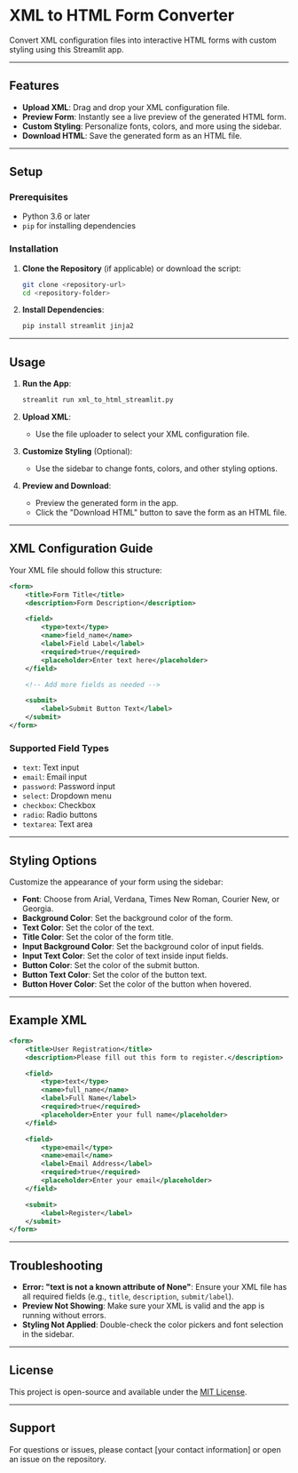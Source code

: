 # XML to HTML Form Converter

Convert XML configuration files into interactive HTML forms with custom styling using this Streamlit app.

---

## Features

- **Upload XML**: Drag and drop your XML configuration file.
- **Preview Form**: Instantly see a live preview of the generated HTML form.
- **Custom Styling**: Personalize fonts, colors, and more using the sidebar.
- **Download HTML**: Save the generated form as an HTML file.

---

## Setup

### Prerequisites

- Python 3.6 or later
- `pip` for installing dependencies

### Installation

1. **Clone the Repository** (if applicable) or download the script:
   ```bash
   git clone <repository-url>
   cd <repository-folder>
   ```

2. **Install Dependencies**:
   ```bash
   pip install streamlit jinja2
   ```

---

## Usage

1. **Run the App**:
   ```bash
   streamlit run xml_to_html_streamlit.py
   ```

2. **Upload XML**:
   - Use the file uploader to select your XML configuration file.

3. **Customize Styling** (Optional):
   - Use the sidebar to change fonts, colors, and other styling options.

4. **Preview and Download**:
   - Preview the generated form in the app.
   - Click the "Download HTML" button to save the form as an HTML file.

---

## XML Configuration Guide

Your XML file should follow this structure:

```xml
<form>
    <title>Form Title</title>
    <description>Form Description</description>

    <field>
        <type>text</type>
        <name>field_name</name>
        <label>Field Label</label>
        <required>true</required>
        <placeholder>Enter text here</placeholder>
    </field>

    <!-- Add more fields as needed -->

    <submit>
        <label>Submit Button Text</label>
    </submit>
</form>
```

### Supported Field Types

- `text`: Text input
- `email`: Email input
- `password`: Password input
- `select`: Dropdown menu
- `checkbox`: Checkbox
- `radio`: Radio buttons
- `textarea`: Text area

---

## Styling Options

Customize the appearance of your form using the sidebar:

- **Font**: Choose from Arial, Verdana, Times New Roman, Courier New, or Georgia.
- **Background Color**: Set the background color of the form.
- **Text Color**: Set the color of the text.
- **Title Color**: Set the color of the form title.
- **Input Background Color**: Set the background color of input fields.
- **Input Text Color**: Set the color of text inside input fields.
- **Button Color**: Set the color of the submit button.
- **Button Text Color**: Set the color of the button text.
- **Button Hover Color**: Set the color of the button when hovered.

---

## Example XML

```xml
<form>
    <title>User Registration</title>
    <description>Please fill out this form to register.</description>

    <field>
        <type>text</type>
        <name>full_name</name>
        <label>Full Name</label>
        <required>true</required>
        <placeholder>Enter your full name</placeholder>
    </field>

    <field>
        <type>email</type>
        <name>email</name>
        <label>Email Address</label>
        <required>true</required>
        <placeholder>Enter your email</placeholder>
    </field>

    <submit>
        <label>Register</label>
    </submit>
</form>
```

---

## Troubleshooting

- **Error: "text is not a known attribute of None"**: Ensure your XML file has all required fields (e.g., `title`, `description`, `submit/label`).
- **Preview Not Showing**: Make sure your XML is valid and the app is running without errors.
- **Styling Not Applied**: Double-check the color pickers and font selection in the sidebar.

---

## License

This project is open-source and available under the [MIT License](LICENSE).

---

## Support

For questions or issues, please contact [your contact information] or open an issue on the repository.